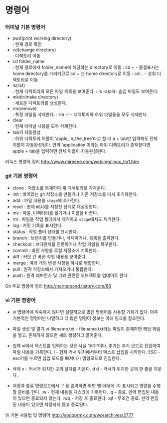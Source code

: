 # 명령어

### 터미널 기본 명령어

- pwd(print working directory)    
  : 현재 경로 확인
- cd(change directory)    
  : 디렉토리 이동	
- cd folder_name    
  : 현재 경로에서 folder_name에 해당하는 directory로 이동
  : cd ~ - 물결표시는 home directory를 가리키므로 cd ~ 는 home directory로 이동
  : cd .. - 상위 디렉토리로 이동
- ls(list)    
  : 현재 디렉토리의 모든 파일 목록을 보여준다.
  : ls -a(all)- 숨김 파일도 보여준다.
- mkdir(make directory)    
  : 새로운 디렉토리를 생성한다.
- rm(remove)    
  : 특정 파일을 삭제한다.
  : rm -r - 디렉토리와 하위 파일들을 모두 삭제한다.
- clear    
  : 현재 터미널 내용을 모두 삭제한다.
- tab키 자동완성   
  : 하위 디렉토리 이름이 ‘apple_in_the_tree’라고 할 때 a + tab만 입력해도 전체 이름이 자동완성된다. 만약 ‘application’이라는 하위 디렉토리가 존재한다면 apple + tab을 입력하면 전체 이름이 자동완성된다.   

리눅스 명령어 정리
<http://www.mireene.com/webimg/linux_tip1.htm>

### git 기본 명령어

- clone : 저장소를 복제하여 새 디렉토리로 가져온다.
- init : 비어있는 git 저장소를 만들거나 기존 저장소를 다시 초기화한다.
- add : 파일 내용을 `stage`에 추가한다.
- reset : 현재 `HEAD`를 지정한 상태로 재설정한다.
- mv : 파일, 디렉터리를 옮기거나 이름을 바꾼다.
- rm : 파일을 작업 폴더에서 제거하고 `stage`에서도 제거한다.
- log : 커밋 기록을 표시한다.
- status : 작업 폴더 상태를 표시한다.
- branch : 브랜치를 만들거나, 삭제하거나, 목록을 출력한다.
- checkout : 브다랜치를 전환하거나 작업 파일을 복구한다.
- commit : 바뀐 사항을 로컬 저장소에 기록한다.
- diff : 커밋 간 바뀐 작업 내용을 보여준다.
- merge : 여러 개의 변경 사항을 하나로 병합한다.
- pull : 원격 저장소에서 가져오거나 통합한다.
- push : 원격 레퍼런스 및 그와 관련된 오브젝트를 업데이트 한다.

Git 주요 명령어 정리
http://noritersand.tistory.com/86

### vi 기본 명령어

- vi 명령어에 익숙하지 않다면 실질적으로 많은 명령어를 사용할 기회가 없다. 아주 기본적인 명령어만 나열하고 더 많은 명령어 정보는 아래 링크를 참조한다.

- 파일 생성 및 열기
   vi filename.txt - filename.txt라는 파일이 존재하면 해당 파일을 열고, 존재하지 않으면 새로 생성하고 열어준다.

- 입력
   vi에서 텍스트를 입력하는 것은 사실 ‘추가’이다. 추가는 추가 모드로 진입하여 파일 내용을 기록한다.
   I - 현재 커서 위치에서부터 텍스트 삽입을 시작한다.
   ESC - esc키를 누르면 삽입 모드를 빠져나가 명령모드로 진입한다.

- 삭제
   x - 커서가 위치한 곳의 글자를 지운다.
   d d - 커서가 위치한 곳의 한 줄을 지운다.

- 저장과 종료
   명령모드에서 ‘:’ 을 입력하면 화면 맨 아래에 :가 표시되고 명령을 수행할 준비를 한다. 
   :w - 현재 내용을 디스크에 기록한다.
   :q – 종료. 만약 편집된 내용이 있으면 종료되지 않는다.
   :wq - 저장 후 종료한다.
   :q! - 무조건 종료. 만약 편집된 내용이 있으면 저장되지 않고 종료된다.   

Vi 기본 사용법 및 명령어
http://soooprmx.com/wp/archives/2777
